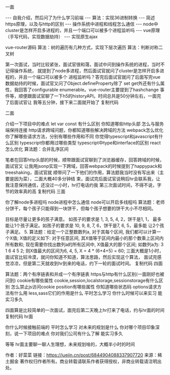 一面 

--- 自我介绍，然后问了为什么学习前端
--- 算法：实现36进制转换
--- 简述https原理，以及与http的区别
--- 操作系统中进程和线程怎么通信
--- node中cluster是怎样开启多进程的，并且一个端口可以被多个进程监听吗
--- vue原理（手写代码，实现数据劫持）
--- 实现原生ajax

vue-router源码
算法：树的遍历有几种方式，实现下层次遍历
算法：判断对称二叉树

第一次面试，当时比较紧张，面试官很和蔼，面试中问到操作系统的进程，当时不记得操作系统，
就提到了node多进程，然后面试官就问了cluster是怎样开启多进程的，并且一个端口可以被多个
进程监听吗？答完后面试官就问了后面写完vue数据劫持的时候，面试官又问了Object.defineProperty除了
set get外还有什么属性，我回答了configurable enumerable。vue-router主要提到了hashchange
事件等，顺便跟面试官聊了一下h5的historyAPI。时间总共是50分钟左右，一面完了后面试官让
我等五分钟，接下来二面就开始了
复制代码

二面

介绍一下项目中的难点
let var const 有什么区别
你知道哪些http头部
怎么与服务端保持连接
http请求跨域问题，你都知道哪些解决跨域的方法
webpack怎么优化
你了解哪些请求方法，分别有哪些作用和不同
你觉得typescript和javascript有什么区别
typescript你都用过哪些类型
typescript中type和interface的区别
react怎么优化
算法题：合并乱序区间

笔者在回答http头部的时候，顺带跟面试官聊到了浏览器缓存，回答跨域的时候，面试官又
让我用jsonp实现一下跨域，回答webpack的时候提到了happypack和treeshaking，面试官就
顺带问了一下他们的作用，算法题我当时没有写出来（主要是因为菜），二面大概40多分钟结
束，面试完后面试官说稍后hr会联系我，让我注意保持通信，还没过一小时，hr打电话约我
第三次面试时间，不得不说，字节的效率真的高
复制代码
三面

你了解node多进程吗
node进程中怎么通信
node可以开启多线程吗
算法题：老师分饼干，每个孩子只能得到一块饼干，但每个孩子想要的饼干大小不尽相同。

目标是尽量让更多的孩子满意。 如孩子的要求是 1, 3, 5, 4, 2，饼干是1, 1，
最多能让1个孩子满足。如孩子的要求是 10, 9, 8, 7, 6，饼干是7, 6, 5，最多能
让2个孩子满足。
5. 算法题：给定一个正整数数列a, 对于其每个区间, 我们都可以计算一个X值;
X值的定义如下: 对于任意区间, 其X值等于区间内最小的那个数乘上区间内所有数和;
现在需要你找出数列a的所有区间中, X值最大的那个区间;
如数列a为: 3 1 6 4 5 2; 则X值最大的区间为6, 4, 5, X = 4 * (6+4+5) = 60;
三面大概是1小时，面试官比较冷漠，就问你知道不知道，算法思路，然后实现这个算法，
面试完感觉凉凉，但是第二天就收到hr到来的电话，约下一轮的面试时间。
复制代码
四面

算法题：两个有序链表和并成一个有序链表
https与http有什么区别(一面刚好也被问到)
cookie有哪些属性
cookie,session,localstorage,sessionstorage有什么区别
怎么禁止js访问cookie
position有哪些属性
你知道哪些状态码
options请求方法有什么用
less,sass它们的作用是什么
平时怎么学习
你什么时候可以来实习
能实习多久

四面算是比较简单的一次面试，面完后第二天晚上hr打来了电话，约与hr面的时间
复制代码
hr面

你什么时候接触前端的
平时怎么学习
对未来的规划是什么
你对哪个项目印象深刻，说一下项目的难点
你对我们公司有什么了解
能实习多久

等等
hr面主要聊一聊人生理想，未来规划啥的，大概半小时的时间

作者：好菜菜
链接：https://juejin.cn/post/6844904088337907720
来源：稀土掘金
著作权归作者所有。商业转载请联系作者获得授权，非商业转载请注明出处。